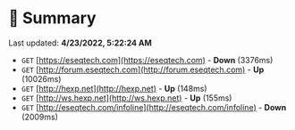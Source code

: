 # 📖 Summary
Last updated: **4/23/2022, 5:22:24 AM**

- `GET` [https://eseqtech.com](https://eseqtech.com) - **Down** (3376ms)
- `GET` [http://forum.eseqtech.com](http://forum.eseqtech.com) - **Up** (10026ms)
- `GET` [http://hexp.net](http://hexp.net) - **Up** (148ms)
- `GET` [http://ws.hexp.net](http://ws.hexp.net) - **Up** (155ms)
- `GET` [http://eseqtech.com/infoline](http://eseqtech.com/infoline) - **Down** (2009ms)
